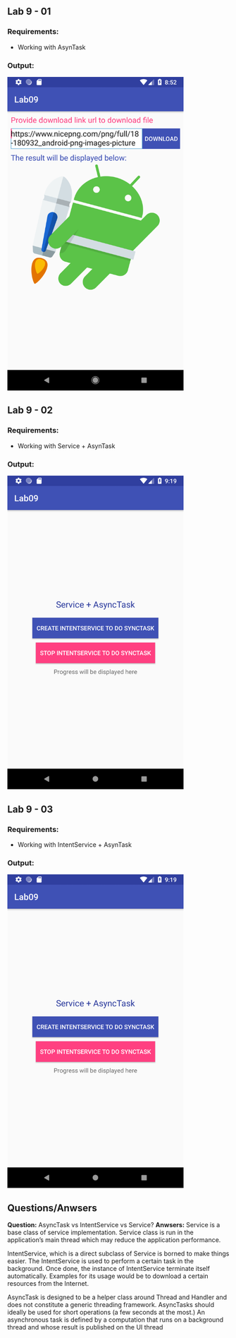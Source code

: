 ## Lab 9 - 01
### Requirements:
- Working with AsynTask

### Output:
<img width="400" src="https://github.com/cminhho/TDTU-LapTrinhUngDungDiDong/blob/master/Lab09/sceenshots/exercise_01.png" alt="Working with AsynTask"/>


## Lab 9 - 02
### Requirements:
- Working with Service + AsynTask

### Output:
<img width="400" src="https://github.com/cminhho/TDTU-LapTrinhUngDungDiDong/blob/master/Lab09/sceenshots/exercise_02.png" alt="Working with Service + AsynTask"/>

## Lab 9 - 03
### Requirements:
- Working with IntentService + AsynTask

### Output:
<img width="400" src="https://github.com/cminhho/TDTU-LapTrinhUngDungDiDong/blob/master/Lab09/sceenshots/exercise_02.png" alt="Working with Service + AsynTask"/>


## Questions/Anwsers
<b>Question:</b> 
AsyncTask vs IntentService vs Service?
<b>Anwsers:</b>
Service is a base class of service implementation. Service class is run in the application’s main thread which may reduce the application performance.

IntentService, which is a direct subclass of Service is borned to make things easier. The IntentService is used to perform a certain task in the background. Once done, the instance of IntentService terminate itself automatically. Examples for its usage would be to download a certain resources from the Internet.

AsyncTask is designed to be a helper class around Thread and Handler and does not constitute a generic threading framework. AsyncTasks should ideally be used for short operations (a few seconds at the most.) An asynchronous task is defined by a computation that runs on a background thread and whose result is published on the UI thread

